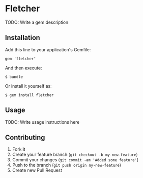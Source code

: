 # Fletcher

TODO: Write a gem description

## Installation

Add this line to your application's Gemfile:

    gem 'fletcher'

And then execute:

    $ bundle

Or install it yourself as:

    $ gem install fletcher

## Usage

TODO: Write usage instructions here

## Contributing

1. Fork it
2. Create your feature branch (`git checkout -b my-new-feature`)
3. Commit your changes (`git commit -am 'Added some feature'`)
4. Push to the branch (`git push origin my-new-feature`)
5. Create new Pull Request
